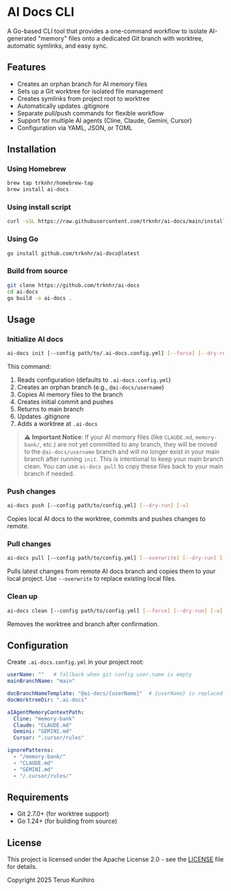 # AI Docs CLI

A Go-based CLI tool that provides a one-command workflow to isolate AI-generated "memory" files onto a dedicated Git branch with worktree, automatic symlinks, and easy sync.

## Features

- Creates an orphan branch for AI memory files
- Sets up a Git worktree for isolated file management  
- Creates symlinks from project root to worktree
- Automatically updates .gitignore
- Separate pull/push commands for flexible workflow
- Support for multiple AI agents (Cline, Claude, Gemini, Cursor)
- Configuration via YAML, JSON, or TOML

## Installation

### Using Homebrew

```bash
brew tap trknhr/homebrew-tap
brew install ai-docs
```

### Using install script

```bash
curl -sSL https://raw.githubusercontent.com/trknhr/ai-docs/main/install.sh | sh
```

### Using Go

```bash
go install github.com/trknhr/ai-docs@latest
```

### Build from source

```bash
git clone https://github.com/trknhr/ai-docs
cd ai-docs
go build -o ai-docs .
```

## Usage

### Initialize AI docs

```bash
ai-docs init [--config path/to/.ai-docs.config.yml] [--force] [--dry-run] [-v]
```

This command:
1. Reads configuration (defaults to `.ai-docs.config.yml`)
2. Creates an orphan branch (e.g., `@ai-docs/username`)
3. Copies AI memory files to the branch
4. Creates initial commit and pushes
5. Returns to main branch
6. Updates .gitignore
7. Adds a worktree at `.ai-docs`

> **⚠️ Important Notice**: If your AI memory files (like `CLAUDE.md`, `memory-bank/`, etc.) are not yet committed to any branch, they will be moved to the `@ai-docs/username` branch and will no longer exist in your main branch after running `init`. This is intentional to keep your main branch clean. You can use `ai-docs pull` to copy these files back to your main branch if needed.

### Push changes

```bash
ai-docs push [--config path/to/config.yml] [--dry-run] [-v]
```

Copies local AI docs to the worktree, commits and pushes changes to remote.

### Pull changes

```bash
ai-docs pull [--config path/to/config.yml] [--overwrite] [--dry-run] [-v]
```

Pulls latest changes from remote AI docs branch and copies them to your local project. Use `--overwrite` to replace existing local files.

### Clean up

```bash
ai-docs clean [--config path/to/config.yml] [--force] [--dry-run] [-v]
```

Removes the worktree and branch after confirmation.

## Configuration

Create `.ai-docs.config.yml` in your project root:

```yaml
userName: ""   # fallback when git config user.name is empty
mainBranchName: "main"

docBranchNameTemplate: "@ai-docs/{userName}"  # {userName} is replaced at runtime
docWorktreeDir: ".ai-docs"

aIAgentMemoryContextPath:
  Cline: "memory-bank"
  Claude: "CLAUDE.md"
  Gemini: "GEMINI.md"
  Cursor: ".cursor/rules"

ignorePatterns:
  - "/memory-bank/"
  - "CLAUDE.md"
  - "GEMINI.md"
  - "/.cursor/rules/"
```

## Requirements

- Git 2.7.0+ (for worktree support)
- Go 1.24+ (for building from source)

## License

This project is licensed under the Apache License 2.0 - see the [LICENSE](LICENSE) file for details.

Copyright 2025 Teruo Kunihiro